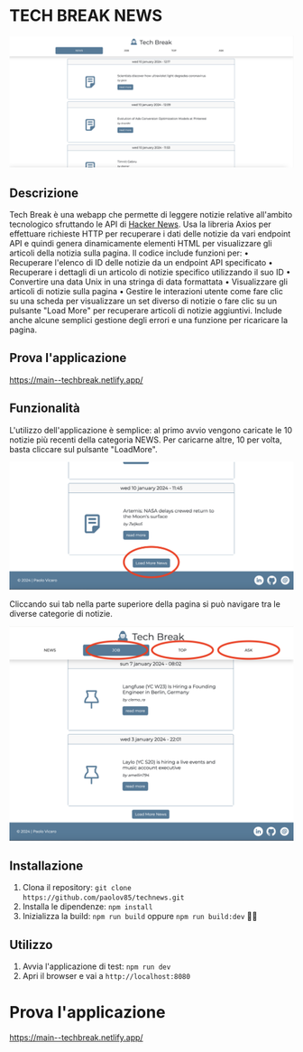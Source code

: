 # TECH BREAK NEWS

<img src="screen/screenApp.png">

## Descrizione
Tech Break è una webapp che permette di leggere notizie relative all'ambito tecnologico sfruttando le API di [Hacker News](https://github.com/HackerNews/API). Usa la libreria Axios per effettuare richieste HTTP per recuperare i dati delle notizie da vari endpoint API e quindi genera dinamicamente elementi HTML per visualizzare gli articoli della notizia sulla pagina. Il codice include funzioni per:
	•	Recuperare l'elenco di ID delle notizie da un endpoint API specificato
	•	Recuperare i dettagli di un articolo di notizie specifico utilizzando il suo ID
	•	Convertire una data Unix in una stringa di data formattata
	•	Visualizzare gli articoli di notizie sulla pagina
	•	Gestire le interazioni utente come fare clic su una scheda per visualizzare un set diverso di notizie o fare clic su un pulsante "Load More" per recuperare articoli di notizie aggiuntivi.
Include anche alcune semplici gestione degli errori e una funzione per ricaricare la pagina.

## Prova l'applicazione
https://main--techbreak.netlify.app/

## Funzionalità
L'utilizzo dell'applicazione è semplice: al primo avvio vengono caricate le 10 notizie più recenti della categoria NEWS. Per caricarne altre, 10 per volta, basta cliccare sul pulsante "LoadMore".

<img src="screen/screenLoad.png">

Cliccando sui tab nella parte superiore della pagina si può navigare tra le diverse categorie di notizie.

<img src="screen/screenTab.png">

## Installazione
1. Clona il repository: `git clone https://github.com/paolov85/technews.git`
2. Installa le dipendenze: `npm install`
3. Inizializza la build: `npm run build` oppure `npm run build:dev`

## Utilizzo
1. Avvia l'applicazione di test: `npm run dev`
2. Apri il browser e vai a `http://localhost:8080`

# Prova l'applicazione
https://main--techbreak.netlify.app/

